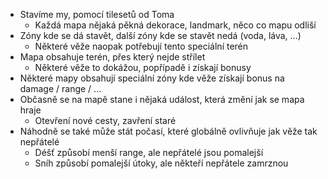 - Stavíme my, pomocí tilesetů od Toma
	- Každá mapa nějaká pěkná dekorace, landmark, něco co mapu odliší
- Zóny kde se dá stavět, další zóny kde se stavět nedá (voda, láva, ...)
	- Některé věže naopak potřebují tento speciální terén
- Mapa obsahuje terén, přes který nejde střílet
	- Některé věže to dokážou, popřípadě i získají bonusy
- Některé mapy obsahují speciální zóny kde věže získají bonus na damage / range / ...
- Občasně se na mapě stane i nějaká událost, která změní jak se mapa hraje
	- Otevření nové cesty, zavření staré
- Náhodně se také může stát počasí, které globálně ovlivňuje jak věže tak nepřátelé
	- Déšť způsobí menší range, ale nepřátelé jsou pomalejší
	- Sníh způsobí pomalejší útoky, ale někteří nepřátele zamrznou
